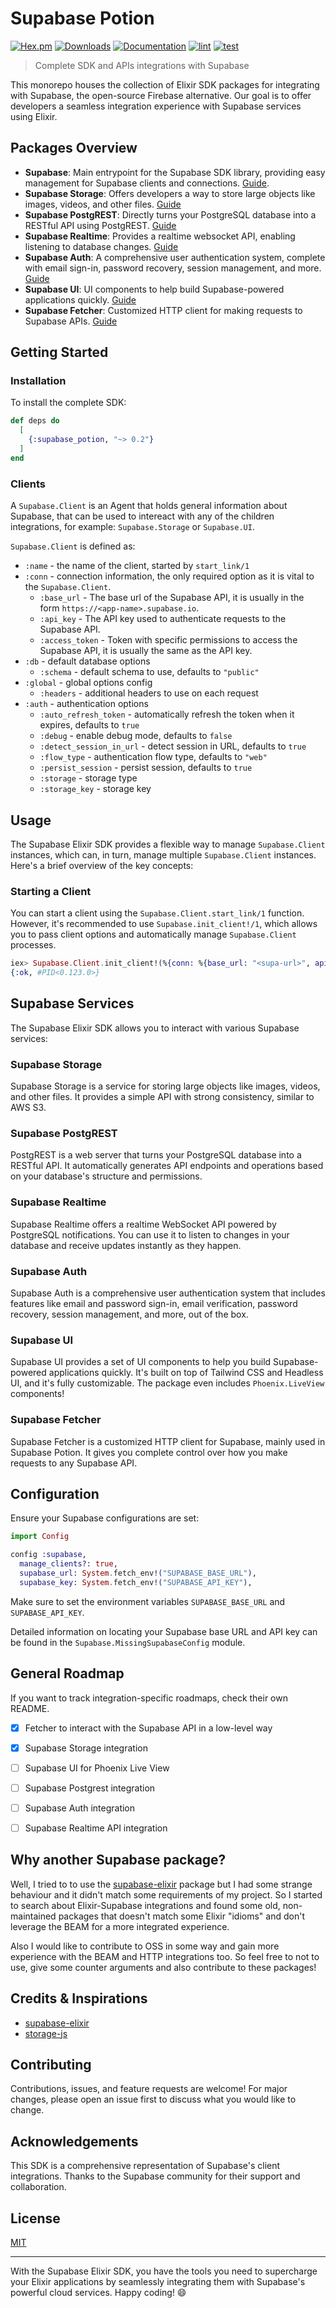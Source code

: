 # Supabase Potion

[![Hex.pm](https://img.shields.io/hexpm/v/supabase_potion.svg)](https://hex.pm/packages/supabase_potion)
[![Downloads](https://img.shields.io/hexpm/dt/supabase_potion.svg)](https://hex.pm/packages/supabase_potion)
[![Documentation](https://img.shields.io/badge/documentation-gray)](https://hexdocs.pm/supabase_potion)
[![lint](https://github.com/zoedsoupe/supabase/actions/workflows/lint.yml/badge.svg)](https://github.com/zoedsoupe/supabase/actions/workflows/lint.yml)
[![test](https://github.com/zoedsoupe/supabase/actions/workflows/test.yml/badge.svg)](https://github.com/zoedsoupe/supabase/actions/workflows/test.yml)

> Complete SDK and APIs integrations with Supabase

This monorepo houses the collection of Elixir SDK packages for integrating with Supabase, the open-source Firebase alternative. Our goal is to offer developers a seamless integration experience with Supabase services using Elixir.

## Packages Overview

- **Supabase**: Main entrypoint for the Supabase SDK library, providing easy management for Supabase clients and connections. [Guide](#usage).
- **Supabase Storage**: Offers developers a way to store large objects like images, videos, and other files. [Guide](./guides/storage.md)
- **Supabase PostgREST**: Directly turns your PostgreSQL database into a RESTful API using PostgREST. [Guide](#)
- **Supabase Realtime**: Provides a realtime websocket API, enabling listening to database changes. [Guide](#)
- **Supabase Auth**: A comprehensive user authentication system, complete with email sign-in, password recovery, session management, and more. [Guide](#)
- **Supabase UI**: UI components to help build Supabase-powered applications quickly. [Guide](#)
- **Supabase Fetcher**: Customized HTTP client for making requests to Supabase APIs. [Guide](./guides/fetcher.md)

## Getting Started

### Installation

To install the complete SDK:

```elixir
def deps do
  [
    {:supabase_potion, "~> 0.2"}
  ]
end
```

### Clients

A `Supabase.Client` is an Agent that holds general information about Supabase, that can be used to intereact with any of the children integrations, for example: `Supabase.Storage` or `Supabase.UI`.

`Supabase.Client` is defined as:

- `:name` - the name of the client, started by `start_link/1`
- `:conn` - connection information, the only required option as it is vital to the `Supabase.Client`.
    - `:base_url` - The base url of the Supabase API, it is usually in the form `https://<app-name>.supabase.io`.
    - `:api_key` - The API key used to authenticate requests to the Supabase API.
    - `:access_token` - Token with specific permissions to access the Supabase API, it is usually the same as the API key.
- `:db` - default database options
    - `:schema` - default schema to use, defaults to `"public"`
- `:global` - global options config
    - `:headers` - additional headers to use on each request
- `:auth` - authentication options
    - `:auto_refresh_token` - automatically refresh the token when it expires, defaults to `true`
    - `:debug` - enable debug mode, defaults to `false`
    - `:detect_session_in_url` - detect session in URL, defaults to `true`
    - `:flow_type` - authentication flow type, defaults to `"web"`
    - `:persist_session` - persist session, defaults to `true`
    - `:storage` - storage type
    - `:storage_key` - storage key

## Usage

The Supabase Elixir SDK provides a flexible way to manage `Supabase.Client` instances, which can, in turn, manage multiple `Supabase.Client` instances. Here's a brief overview of the key concepts:

### Starting a Client

You can start a client using the `Supabase.Client.start_link/1` function. However, it's recommended to use `Supabase.init_client!/1`, which allows you to pass client options and automatically manage `Supabase.Client` processes.

```elixir
iex> Supabase.Client.init_client!(%{conn: %{base_url: "<supa-url>", api_key: "<supa-key>"}})
{:ok, #PID<0.123.0>}
```

## Supabase Services

The Supabase Elixir SDK allows you to interact with various Supabase services:

### Supabase Storage

Supabase Storage is a service for storing large objects like images, videos, and other files. It provides a simple API with strong consistency, similar to AWS S3.

### Supabase PostgREST

PostgREST is a web server that turns your PostgreSQL database into a RESTful API. It automatically generates API endpoints and operations based on your database's structure and permissions.

### Supabase Realtime

Supabase Realtime offers a realtime WebSocket API powered by PostgreSQL notifications. You can use it to listen to changes in your database and receive updates instantly as they happen.

### Supabase Auth

Supabase Auth is a comprehensive user authentication system that includes features like email and password sign-in, email verification, password recovery, session management, and more, out of the box.

### Supabase UI

Supabase UI provides a set of UI components to help you build Supabase-powered applications quickly. It's built on top of Tailwind CSS and Headless UI, and it's fully customizable. The package even includes `Phoenix.LiveView` components!

### Supabase Fetcher

Supabase Fetcher is a customized HTTP client for Supabase, mainly used in Supabase Potion. It gives you complete control over how you make requests to any Supabase API.

## Configuration

Ensure your Supabase configurations are set:

```elixir
import Config

config :supabase,
  manage_clients?: true,
  supabase_url: System.fetch_env!("SUPABASE_BASE_URL"),
  supabase_key: System.fetch_env!("SUPABASE_API_KEY"),
```

Make sure to set the environment variables `SUPABASE_BASE_URL` and `SUPABASE_API_KEY`.

Detailed information on locating your Supabase base URL and API key can be found in the `Supabase.MissingSupabaseConfig` module.

## General Roadmap

If you want to track integration-specific roadmaps, check their own README.

- [x] Fetcher to interact with the Supabase API in a low-level way
- [x] Supabase Storage integration
- [ ] Supabase UI for Phoenix Live View
- [ ] Supabase Postgrest integration
- [ ] Supabase Auth integration
- [ ] Supabase Realtime API integration


## Why another Supabase package?

Well, I tried to to use the [supabase-elixir](https://github.com/treebee/supabase-elixir) package but I had some strange behaviour and it didn't match some requirements of my project. So I started to search about Elixir-Supabase integrations and found some old, non-maintained packages that doesn't match some Elixir "idioms" and don't leverage the BEAM for a more integrated experience.

Also I would like to contribute to OSS in some way and gain more experience with the BEAM and HTTP integrations too. So feel free to not to use, give some counter arguments and also contribute to these packages!

## Credits & Inspirations

- [supabase-elixir](https://github.com/treebee/supabase-elixir)
- [storage-js](https://github.com/supabase/storage-js)

## Contributing

Contributions, issues, and feature requests are welcome! For major changes, please open an issue first to discuss what you would like to change.

## Acknowledgements

This SDK is a comprehensive representation of Supabase's client integrations. Thanks to the Supabase community for their support and collaboration.

## License

[MIT](LICENSE)

---

With the Supabase Elixir SDK, you have the tools you need to supercharge your Elixir applications by seamlessly integrating them with Supabase's powerful cloud services. Happy coding! 😄
